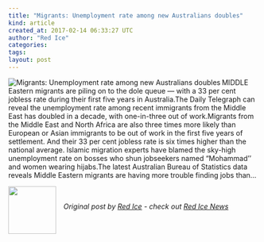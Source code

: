 ```yaml
---
title: "Migrants: Unemployment rate among new Australians doubles"
kind: article
created_at: 2017-02-14 06:33:27 UTC
author: "Red Ice"
categories: 
tags: 
layout: post
---
```

<img align="left" alt="Migrants: Unemployment rate among new Australians doubles" src="https://rdice.net/a/c/n/17/02140732-Untitled-2-Recovered.9cd7b47f.jpg"> MIDDLE Eastern migrants are piling on to the dole queue — with a 33 per cent jobless rate during their first five years in Australia.The Daily Telegraph can reveal the unemployment rate among recent immigrants from the Middle East has doubled in a decade, with one-in-three out of work.Migrants from the Middle East and North Africa are also three times more likely than European or Asian immigrants to be out of work in the first five years of settlement. And their 33 per cent jobless rate is six times higher than the national average. Islamic migration experts have blamed the sky-high unemployment rate on bosses who shun jobseekers named “Mohammad’’ and women wearing hijabs.The latest Australian Bureau of Statistics data reveals Middle Eastern migrants are having more trouble finding jobs than…<div class="author">
  <img src="" style="width: 96px; height: 96;">
  <span style="position: absolute; padding: 32px 15px;">
    <i>Original post by <a href="http://twitter.com/">Red Ice</a> - check out <a href="https://redice.tv/news">Red Ice News</a></i>
  </span>
</div>
